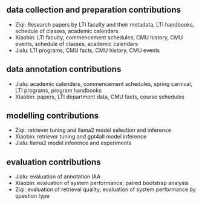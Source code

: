 ## data collection and preparation contributions
- Ziqi: Research papers by LTI faculty and their metadata, LTI handbooks, schedule of classes, academic calendars
- Xiaobin: LTI faculty, commencement schedules, CMU history, CMU events, schedule of classes, academic calendars
- Jialu: LTI programs, CMU facts, CMU history, CMU events

## data annotation contributions
- Jialu: academic calendars, commencement schedules, spring carnival, LTI programs, program handbooks
- Xiaobin: papers, LTI department data, CMU facts, course schedules

## modelling contributions
- Ziqi: retriever tuning and llama2 model selection and inference
- Xiaobin: retriever tuning and gpt4all model inference
- Jialu: llama2 model inference and experiments

## evaluation contributions
- Jialu: evaluation of annotation IAA
- Xiaobin: evaluation of system performance; paired bootstrap analysis
- Ziqi: evaluation of retrieval quality; evaluation of system performance by question type
